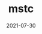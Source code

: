 ---
title: mstc
description: Upcycled clothing designed for a circular economy.
emoji: ♻️
date: 2021-07-30
year: 2021
links:
    Research: https://www.are.na/daniel-galis/mstc-project
    PDF (SK): /projects/attachments/mstc.pdf
tags:
    - clothing
    - economics
    - biodesign
---